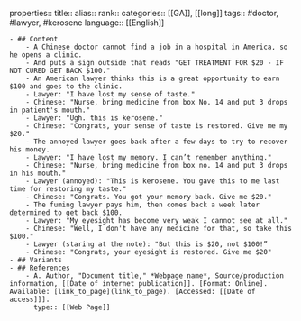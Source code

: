 properties::
title::
alias::
rank::
categories:: [[GA]], [[long]]
tags:: #doctor, #lawyer, #kerosene
language:: [[English]]

	- ## Content
		- A Chinese doctor cannot find a job in a hospital in America, so he opens a clinic.
		- And puts a sign outside that reads "GET TREATMENT FOR $20 - IF NOT CURED GET BACK $100."
		- An American lawyer thinks this is a great opportunity to earn $100 and goes to the clinic.
		- Lawyer: "I have lost my sense of taste."
		- Chinese: "Nurse, bring medicine from box No. 14 and put 3 drops in patient's mouth."
		- Lawyer: "Ugh. this is kerosene."
		- Chinese: "Congrats, your sense of taste is restored. Give me my $20."
		- The annoyed lawyer goes back after a few days to try to recover his money.
		- Lawyer: "I have lost my memory. I can’t remember anything."
		- Chinese: "Nurse, bring medicine from box no. 14 and put 3 drops in his mouth."
		- Lawyer (annoyed): "This is kerosene. You gave this to me last time for restoring my taste."
		- Chinese: "Congrats. You got your memory back. Give me $20."
		- The fuming lawyer pays him, then comes back a week later determined to get back $100.
		- Lawyer: "My eyesight has become very weak I cannot see at all."
		- Chinese: "Well, I don't have any medicine for that, so take this $100."
		- Lawyer (staring at the note): "But this is $20, not $100!”
		- Chinese: "Congrats, your eyesight is restored. Give me $20"
	- ## Variants
	- ## References
		- A. Author, "Document title," *Webpage name*, Source/production information, [[Date of internet publication]]. [Format: Online]. Available: [link_to_page](link_to_page). [Accessed: [[Date of access]]].
		  type:: [[Web Page]]